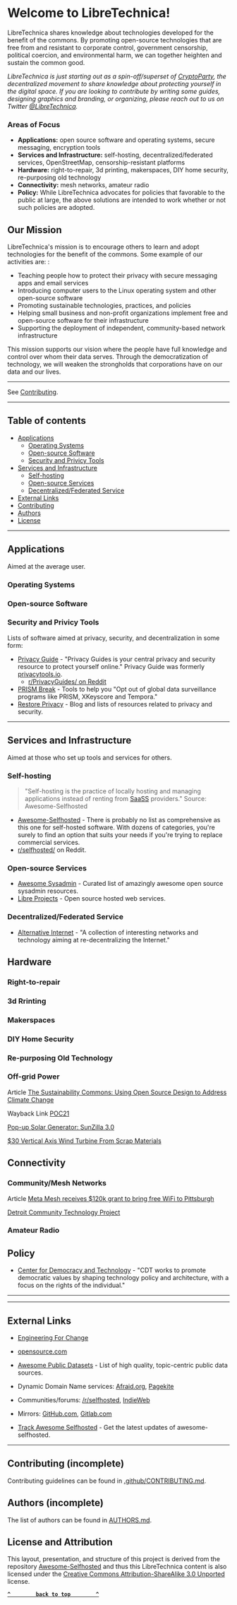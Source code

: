 # Welcome to LibreTechnica!
LibreTechnica shares knowledge about technologies developed for the benefit of the commons. By promoting open-source technologies that are free from and resistant to corporate control, government censorship, political coercion, and environmental harm, we can together heighten and sustain the common good.

*LibreTechnica is just starting out as a spin-off/superset of [CryptoParty](https://www.cryptoparty.in/), the decentralized movement to share knowledge about protecting yourself in the digital space. If you are looking to contribute by writing some guides, designing graphics and branding, or organizing, please reach out to us on Twitter [@LibreTechnica](https://twitter.com/LibreTechnica).*

### Areas of Focus
- **Applications:** open source software and operating systems, secure messaging, encryption tools
- **Services and Infrastructure:** self-hosting, decentralized/federated services, OpenStreetMap, censorship-resistant platforms
- **Hardware:** right-to-repair, 3d printing, makerspaces, DIY home security, re-purposing old technology
- **Connectivity:** mesh networks, amateur radio
- **Policy:** While LibreTechnica advocates for policies that favorable to the public at large, the above solutions are intended to work whether or not such policies are adopted.
## Our Mission
LibreTechnica's mission is to encourage others to learn and adopt technologies for the benefit of the commons. Some example of our activities are: :

- Teaching people how to protect their privacy with secure messaging apps and email services
- Introducing computer users to the Linux operating system and other open-source software
- Promoting sustainable technologies, practices, and policies
- Helping small business and non-profit organizations implement free and open-source software for their infrastructure
- Supporting the deployment of independent, community-based network infrastructure

This mission supports our vision where the people have full knowledge and control over whom their data serves. Through the democratization of technology, we will weaken the strongholds that corporations have on our data and our lives.

--------------------

See [Contributing](.github/CONTRIBUTING.md).

--------------------

## Table of contents


- [Applications](#applications)
  - [Operating Systems](#operating-systems)
  - [Open-source Software](#open-source-software)
  - [Security and Privicy Tools](#security-and-privicy-tools)
- [Services and Infrastructure](#services-and-infrastructure)
  - [Self-hosting](#self-hosting)
  - [Open-source Services](#open-source-services)
  - [Decentralized/Federated Service](#decentralized-federated-service)
- [External Links](#external-links)
- [Contributing](#contributing)
- [Authors](#authors)
- [License](#license)

--------------------

<!-- BEGIN RESOURCE LIST -->

## Applications

Aimed at the average user.

### Operating Systems


### Open-source Software



### Security and Privicy Tools


Lists of software aimed at privacy, security, and decentralization in some form: 

* [Privacy Guide](https://www.privacyguides.org) - "Privacy Guides is your central privacy and security resource to protect yourself online." Privacy Guide was formerly [privacytools.io](https://www.privacytools.io/).
	* [r/PrivacyGuides/ on Reddit](https://www.reddit.com/r/PrivacyGuides/)
* [PRISM Break](https://prism-break.org/en/) - Tools to help you "Opt out of global data surveillance programs like PRISM, XKeyscore and Tempora."
* [Restore Privacy](https://restoreprivacy.com/privacy-tools/) - Blog and lists of resources related to privacy and security.


--------------------

## Services and Infrastructure

Aimed at those who set up tools and services for others.

### Self-hosting


> "Self-hosting is the practice of locally hosting and managing applications instead of renting from [SaaSS](https://www.gnu.org/philosophy/who-does-that-server-really-serve.html) providers." Source: Awesome-Selfhosted

- [Awesome-Selfhosted](https://github.com/awesome-selfhosted/awesome-selfhosted) - There is probably no list as comprehensive as this one for self-hosted software. With dozens of categories, you're surely to find an option that suits your needs if you're trying to replace commercial services.
- [r/selfhosted/](https://www.reddit.com/r/selfhosted/) on Reddit.

### Open-source Services


- [Awesome Sysadmin](https://github.com/awesome-foss/awesome-sysadmin) - Curated list of amazingly awesome open source sysadmin resources.
- [Libre Projects](https://libreprojects.net/) - Open source hosted web services.


### Decentralized/Federated Service

* [Alternative Internet](https://redecentralize.github.io/alternative-internet/) - "A collection of interesting networks and technology aiming at re-decentralizing the Internet."



## Hardware

### Right-to-repair

### 3d Rrinting

### Makerspaces

### DIY Home Security

### Re-purposing Old Technology

### Off-grid Power

Article [The Sustainability Commons: Using Open Source Design to Address Climate Change](https://www.shareable.net/the-sustainability-commons-using-open-source-design-to-address-climate-change/)

Wayback Link [POC21](https://web.archive.org/web/20210910112404/http://www.poc21.cc/)

[Pop-up Solar Generator: SunZilla 3.0](https://www.instructables.com/Pop-up-Solar-Generator-SunZilla-30/)

[$30 Vertical Axis Wind Turbine From Scrap Materials
](https://www.instructables.com/Vertial-Axis-Wind-Turbine-from-30-Of-Scrap-Materia/)

## Connectivity

### Community/Mesh Networks

Article [Meta Mesh receives $120k grant to bring free WiFi to Pittsburgh
](https://nextpittsburgh.com/latest-news/meta-mesh-receives-120k-grant-to-bring-free-wifi-to-pittsburgh/)

[Detroit Community Technology Project](https://detroitcommunitytech.org)

### Amateur Radio

## Policy

- [Center for Democracy and Technology](https://cdt.org) - "CDT works to promote democratic values by shaping technology policy and architecture, with a focus on the rights of the individual."

--------------------

<!-- END RESOURCE LIST -->


--------------------

## External Links

- [Engineering For Change](https://www.engineeringforchange.org)

- [opensource.com](https://opensource.com)

- [Awesome Public Datasets](https://github.com/awesomedata/awesome-public-datasets) - List of high quality, topic-centric public data sources.
- Dynamic Domain Name services: [Afraid.org](https://freedns.afraid.org/domain/registry/), [Pagekite](https://pagekite.net/)
- Communities/forums: [/r/selfhosted](https://www.reddit.com/r/selfhosted), [IndieWeb](https://indieweb.org/)
- Mirrors: [GitHub.com](https://github.com/LibreTechnica/libretechnica.github.io), [Gitlab.com](https://gitlab.com/)
- [Track Awesome Selfhosted](https://www.trackawesomelist.com/awesome-selfhosted/awesome-selfhosted/) - Get the latest updates of awesome-selfhosted.

--------------------

## Contributing (incomplete)

Contributing guidelines can be found in [.github/CONTRIBUTING.md](.github/CONTRIBUTING.md).

## Authors (incomplete)

The list of authors can be found in [AUTHORS.md](AUTHORS.md).

## License and Attribution

This layout, presentation, and structure of this project is derived from the repository [Awesome-Selfhosted](https://github.com/awesome-selfhosted/awesome-selfhosted) and thus this LibreTechnica content is also licensed under the [Creative Commons Attribution-ShareAlike 3.0 Unported](LICENSE) license.

**[`^        back to top        ^`](#)**